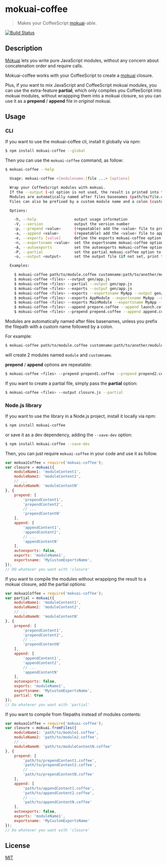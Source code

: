 # mokuai-coffee

> Makes your CoffeeScript [mokuai](https://github.com/JimRobs/mokuai)-able.

[![Build Status](https://travis-ci.org/JimRobs/mokuai-coffee.svg)](https://travis-ci.org/JimRobs/mokuai-coffee)

## Description

[Mokuai](https://github.com/JimRobs/mokuai) lets you write pure JavaScript modules, without any concern about
concatenation order and require calls.

Mokuai-coffee works with your CoffeeScript to create a [mokuai](https://github.com/JimRobs/mokuai) closure.

Plus, if you want to mix JavaScript and CoffeeScript mokuai modules, you can use the extra-feature **partial**, which
only compiles you CoffeeScript into mokuai modules, without wrappping them into a mokuai closure, so you can use it
as a **prepend** / **append** file in *original* mokuai.

## Usage

### CLI

If you want to use the mokuai-coffee cli, install it globally via npm:

```bash
$ npm install mokuai-coffee --global
```

Then you can use the `mokuai-coffee` command, as follow:

```bash
$ mokuai-coffee --help

  Usage: mokuai-coffee <[modulename:]file ...> [options]

  Wrap your CoffeeScript modules with mokuai.
  If the --output (-o) option is not used, the result is printed into the console.
  Modules are automatically named after files basenames (path/to/file.coffee => file).
  Files can also be prefixed by a custom module name and a colon (custom:path/to/file.js => custom).

  Options:

    -h, --help                 output usage information
    -V, --version              output the version number
    -p, --prepend <value>      (repeatable) add the <value> file to prepended files (files that are prepended to modules)
    -a, --append <value>       (repeatable) add the <value> file to appended files (files that are appended to modules)
    -e, --exports [value]      define the exports mokuai-coffee option ([value] is optional and can be either false, true or any module name)
    -n, --exportsname <value>  set the exportsname mokuai-coffee option to <value>
    -A, --autoexports          set the autoexports mokuai-coffee option to true
    -P, --partial              set the partial mokuai-coffee option to true (do not wrap to mokuai closure, i.e. do it manually with original mokuai)
    -o, --output <output>      set the output file (if not set, print the result in the console)

  Examples:

    $ mokuai-coffee path/to/module.coffee customname:path/to/another/module.coffee
    $ mokuai-coffee <files> --output gen/app.js
    $ mokuai-coffee <files> --partial --output gen/app.js
    $ mokuai-coffee <files> --exports --output gen/app.js
    $ mokuai-coffee <files> --exports --exportsname MyApp --output gen/app.js
    $ mokuai-coffee <files> --exports AppModule --exportsname MyApp --output gen/app.js
    $ mokuai-coffee <files> --exports MainModule --exportsname MyApp --output gen/app.js
    $ mokuai-coffee <files> --append prepare.coffee --append launch.coffee --autoexports --output gen/app.js
    $ mokuai-coffee <files> --prepend prepend.coffee --append append.coffee --exports --output gen/app.js
```

Modules are automatically named after files basenames, unless you prefix the filepath with a custom name followed by a
colon.

For example:

```bash
$ mokuai-coffee path/to/module.coffee customname:path/to/another/module.coffee --output closure.js
```

will create 2 modules named `module` and `customname`.

**prepend** / **append** options are repeatable:

```bash
$ mokuai-coffee <files> --prepend prepend1.coffee --prepend prepend2.coffee --append append1.coffee --append append2.coffee
```

If you want to create a partial file, simply pass the **partial** option:

```bash
$ mokuai-coffee <files> --output closure.js --partial
```

### Node.js library

If you want to use the library in a Node.js project, install it locally via npm:

```bash
$ npm install mokuai-coffee
```

or save it as a dev dependency, adding the `--save-dev` option:

```bash
$ npm install mokuai-coffee --save-dev
```

Then, you can just require  `mokuai-coffee` in your code and use it as follow.

```js
var mokuaiCoffee = require('mokuai-coffee');
var closure = mokuai({
    moduleName1: 'moduleContent1',
    moduleName2: 'moduleContent2',
    // ...
    moduleNameN: 'moduleContentN'
}, {
    prepend: [
        'prependContent1',
        'prependContent2',
        // ...
        'prependContentN'
    ],
    append: [
        'appendContent1',
        'appendContent2',
        // ...
        'appendContentN'
    ],
    autoexports: false,
    exports: 'moduleName1',
    exportsname: 'MyCustomExportsName',
});
// DO whatever you want with 'closure'
```

If you want to compile the modules without wrappipng the result to a mokuai closure, add the partial options:

```js
var mokuaiCoffee = require('mokuai-coffee');
var partial = mokuai({
    moduleName1: 'moduleContent1',
    moduleName2: 'moduleContent2',
    // ...
    moduleNameN: 'moduleContentN'
}, {
    prepend: [
        'prependContent1',
        'prependContent2',
        // ...
        'prependContentN'
    ],
    append: [
        'appendContent1',
        'appendContent2',
        // ...
        'appendContentN'
    ],
    autoexports: false,
    exports: 'moduleName1',
    exportsname: 'MyCustomExportsName',
    partial: true
});
// Do whatever you want with 'partial'
```

If you want to compile from filepaths instead of modules contents:

```js
var mokuaiCoffee = require('mokuai-coffee');
var closure = mokuai.fromFiles({
    moduleName1: 'path/to/module1.coffee',
    moduleName2: 'path/to/module2.coffee',
    // ...
    moduleNameN: 'path/to/moduleContentN.coffee'
}, {
    prepend: [
        'path/to/prependContent1.coffee',
        'path/to/prependContent2.coffee',
        // ...
        'path/to/prependContentN.coffee'
    ],
    append: [
        'path/to/appendContent1.coffee',
        'path/to/appendContent2.coffee',
        // ...
        'path/to/appendContentN.coffee'
    ],
    autoexports: false,
    exports: 'moduleName1',
    exportsname: 'MyCustomExportsName'
});
// Do whatever you want with 'closure'
```

## License

[MIT](LICENSE-MIT)